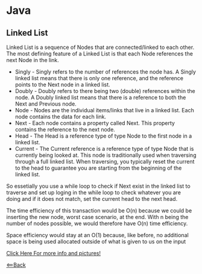 # Java

## Linked List

Linked List is a sequence of Nodes that are connected/linked to each other. The most defining feature of a Linked List is that each Node references the next Node in the link.

- Singly - Singly refers to the number of references the node has. A Singly linked list means that there is only one reference, and the reference points to the Next node in a linked list.
- Doubly - Doubly refers to there being two (double) references within the node. A Doubly linked list means that there is a reference to both the Next and Previous node.
- Node - Nodes are the individual items/links that live in a linked list. Each node contains the data for each link.
- Next - Each node contains a property called Next. This property contains the reference to the next node.
- Head - The Head is a reference type of type Node to the first node in a linked list.
- Current - The Current reference is a reference type of type Node that is currently being looked at. This node is traditionally used when traversing through a full linked list. When traversing, you typically reset the current to the head to guarantee you are starting from the beginning of the linked list.  


So essetially you use a while loop to check if Next exist in the linked list to traverse and set up loging in the while loop to check whatever you are doing and if it does not match, set the current head to the next head.


The time efficiency of this transaction would be O(n) because we could be inserting the new node, worst case scenario, at the end. With n being the number of nodes possible, we would therefore have O(n) time efficiency.

Space efficiency would stay at an O(1) because, like before, no additional space is being used allocated outside of what is given to us on the input

[Click Here For more info and pictures!](https://codefellows.github.io/common_curriculum/data_structures_and_algorithms/Code_401/class-05/resources/singly_linked_list.html)  


[<==Back](../README.md)  
